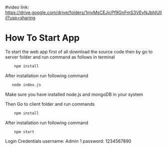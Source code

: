 #video link: https://drive.google.com/drive/folders/1njvMsCEJjcPf9GnFmS3VEyNJbhIUIlil?usp=sharing


# How To Start App

To start the web app first of all download the source code then by go to server folder and run command as follows in terminal

```bash
    npm install
```

After installation run following command

```bash
   node index.js
```

Make sure you have installed node.js and mongoDB in your system

Then Go to client folder and run commands

```bash
    npm install
```

After installation run following command

```bash
    npm start
```

Login Credentials
username: Admin 1
password: 1234567890
